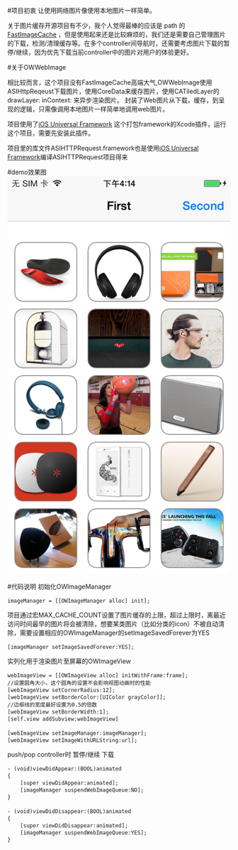 #项目初衷
让使用网络图片像使用本地图片一样简单。

关于图片缓存开源项目有不少，我个人觉得最棒的应该是 path 的 
[FastImageCache](https://github.com/path/FastImageCache)
，但是使用起来还是比较麻烦的，我们还是需要自己管理图片的下载，检测/清理缓存等。在多个controller间导航时，还需要考虑图片下载的暂停/继续，因为优先下载当前controller中的图片对用户的体验更好。

#关于OWWebImage

相比较而言，这个项目没有FastImageCache高端大气,OWWebImage使用ASIHttpReqeust下载图片，使用CoreData来缓存图片，使用CATiledLayer的drawLayer: inContext: 来异步渲染图片。
封装了Web图片从下载，缓存，到呈现的逻辑，只需像调用本地图片一样简单地调用web图片。

项目使用了[iOS Universal Framework](https://github.com/kstenerud/iOS-Universal-Framework)
这个打包framework的Xcode插件，运行这个项目，需要先安装此插件。

项目里的库文件ASIHTTPRequest.framework也是使用[iOS Universal Framework](https://github.com/kstenerud/iOS-Universal-Framework)编译ASIHTTPRequest项目得来

#demo效果图
![deme effect](https://github.com/grenlight/OWWebImage/blob/master/demo.png?raw=true)

#代码说明
初始化OWImageManager
	
	
	imageManager = [[OWImageManager alloc] init];
	
	
项目通过宏MAX_CACHE_COUNT设置了图片缓存的上限，超过上限时，离最近访问时间最早的图片将会被清除，想要某类图片（比如分类的icon）不被自动清除，需要设置相应的OWImageManager的setImageSavedForever为YES

	[imageManager setImageSavedForever:YES];
	
实列化用于渲染图片至屏幕的OWImageView
	
	webImageView = [[OWImageView alloc] initWithFrame:frame];
	//设置圆角大小，这个圆角的设置不会影响视图动画时的性能
    [webImageView setCornerRadius:12];
    [webImageView setBorderColor:[UIColor grayColor]];
    //边框线的宽度最好设置为0.5的倍数
    [webImageView setBorderWidth:1];
    [self.view addSubview:webImageView]
    
    [webImageView setImageManager:imageManager];
    [webImageView setImageWithURLString:url];
	

push/pop controller时 暂停/继续 下载

	- (void)viewDidAppear:(BOOL)animated
	{
    	[super viewDidAppear:animated];
    	[imageManager suspendWebImageQueue:NO];
	}

	- (void)viewDidDisappear:(BOOL)animated
	{
    	[super viewDidDisappear:animated];
    	[imageManager suspendWebImageQueue:YES];
	}




